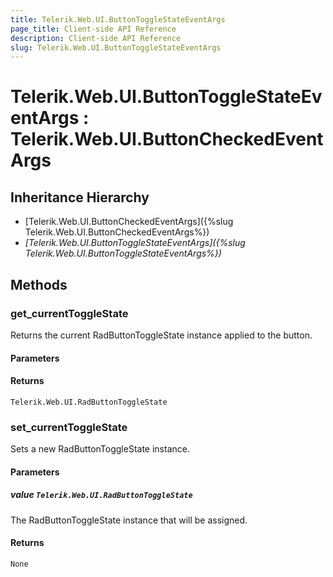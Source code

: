 ```yaml
---
title: Telerik.Web.UI.ButtonToggleStateEventArgs
page_title: Client-side API Reference
description: Client-side API Reference
slug: Telerik.Web.UI.ButtonToggleStateEventArgs
---
```


# Telerik.Web.UI.ButtonToggleStateEventArgs : Telerik.Web.UI.ButtonCheckedEventArgs 

## Inheritance Hierarchy

* [Telerik.Web.UI.ButtonCheckedEventArgs]({%slug Telerik.Web.UI.ButtonCheckedEventArgs%})
* *[Telerik.Web.UI.ButtonToggleStateEventArgs]({%slug Telerik.Web.UI.ButtonToggleStateEventArgs%})*

## Methods

###  get_currentToggleState

Returns the current RadButtonToggleState instance applied to the button.

#### Parameters

#### Returns

`Telerik.Web.UI.RadButtonToggleState` 

###  set_currentToggleState

Sets a new RadButtonToggleState instance.

#### Parameters

##### value `Telerik.Web.UI.RadButtonToggleState`

The RadButtonToggleState instance that will be assigned.

#### Returns

`None`